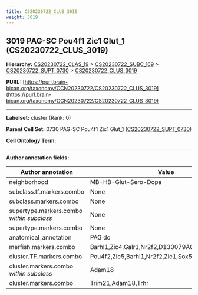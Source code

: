 ```yaml
---
title: CS20230722_CLUS_3019
weight: 3019
---
```

## 3019 PAG-SC Pou4f1 Zic1 Glut_1 (CS20230722_CLUS_3019)
<b>Hierarchy: </b>
[CS20230722_CLAS_19](../CS20230722_CLAS_19) >
[CS20230722_SUBC_169](../CS20230722_SUBC_169) >
[CS20230722_SUPT_0730](../CS20230722_SUPT_0730) >
[CS20230722_CLUS_3019](../CS20230722_CLUS_3019)

**PURL:** [https://purl.brain-bican.org/taxonomy/CCN20230722/CS20230722_CLUS_3019](https://purl.brain-bican.org/taxonomy/CCN20230722/CS20230722_CLUS_3019)

---


**Labelset:** cluster (Rank: 0)

**Parent Cell Set:** 0730 PAG-SC Pou4f1 Zic1 Glut_1 ([CS20230722_SUPT_0730](../CS20230722_SUPT_0730))



**Cell Ontology Term:** 

[MARKER GENES.]: #


---

[TRANSFERRED ANNOTATIONS.]: #


[AUTHOR ANNOTATION FIELDS.]: #


**Author annotation fields:**

| Author annotation | Value |
|-------------------|-------|
|neighborhood|MB-HB-Glut-Sero-Dopa|
|subclass.tf.markers.combo|None|
|subclass.markers.combo|None|
|supertype.markers.combo _within subclass_|None|
|supertype.markers.combo|None|
|anatomical_annotation|PAG do|
|merfish.markers.combo|Barhl1,Zic4,Galr1,Nr2f2,D130079A08Rik,Tacr3,Cbln1|
|cluster.TF.markers.combo|Pou4f2,Zic5,Barhl1,Nr2f2,Zic1,Sox5|
|cluster.markers.combo _within subclass_|Adam18|
|cluster.markers.combo|Trim21,Adam18,Trhr|
